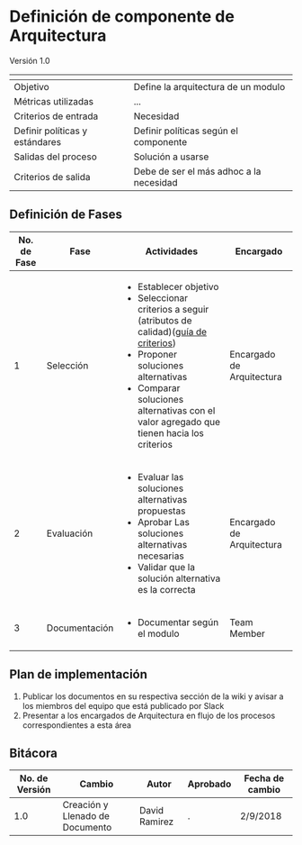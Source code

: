 # Definición de componente de Arquitectura
Versión 1.0


[]() | []()  
--|--
Objetivo| Define la arquitectura de un modulo
Métricas utilizadas | ...
Criterios de entrada | Necesidad
Definir políticas y estándares | Definir políticas según el componente
Salidas del proceso | Solución a usarse
Criterios de salida | Debe de ser el más adhoc a la necesidad


## Definición de Fases
No. de Fase | Fase | Actividades | Encargado
------------|------|-------------|-----------
1 | Selección |<ul><li>Establecer objetivo <li>Seleccionar criterios a seguir (atributos de calidad)([guía de criterios](https://github.com/CaveLabs-1/Wiki/blob/master/Arquitectura/Guias/Gu%C3%ADa%20de%20Criterios.md))</li><li>Proponer soluciones alternativas</li><li>Comparar soluciones alternativas con el valor agregado que tienen hacia los criterios</li></ul>| Encargado de Arquitectura
2 | Evaluación |<ul><li>Evaluar las soluciones alternativas propuestas</li><li>Aprobar Las soluciones alternativas necesarias</li><li>Validar que la solución alternativa es la correcta</li></ul>| Encargado de Arquitectura
3 | Documentación | <ul><li>Documentar según el modulo</li></ul> | Team Member

## Plan de implementación

1. Publicar los documentos en su respectiva sección de la wiki y avisar a los miembros del equipo que está publicado por Slack
2. Presentar a los encargados de Arquitectura en flujo de los procesos correspondientes a esta área

## Bitácora


No. de Versión | Cambio | Autor | Aprobado | Fecha de cambio
---------------|--------|-------|----------|----------------
1.0 | Creación y Llenado de Documento | David Ramirez | . | 2/9/2018
